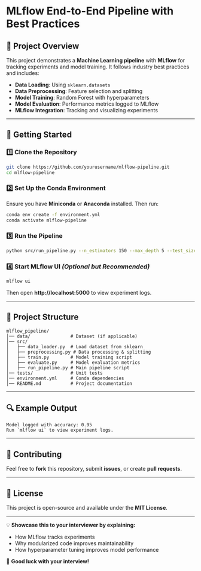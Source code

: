 # MLflow End-to-End Pipeline with Best Practices

## 📌 Project Overview
This project demonstrates a **Machine Learning pipeline** with **MLflow** for tracking experiments and model training. It follows industry best practices and includes:

- **Data Loading**: Using `sklearn.datasets`
- **Data Preprocessing**: Feature selection and splitting
- **Model Training**: Random Forest with hyperparameters
- **Model Evaluation**: Performance metrics logged to MLflow
- **MLflow Integration**: Tracking and visualizing experiments

---

## 🚀 Getting Started
### **1️⃣ Clone the Repository**
```bash
git clone https://github.com/yourusername/mlflow-pipeline.git
cd mlflow-pipeline
```

### **2️⃣ Set Up the Conda Environment**
Ensure you have **Miniconda** or **Anaconda** installed. Then run:
```bash
conda env create -f environment.yml
conda activate mlflow-pipeline
```

### **3️⃣ Run the Pipeline**
```bash
python src/run_pipeline.py --n_estimators 150 --max_depth 5 --test_size 0.2
```

### **4️⃣ Start MLflow UI** *(Optional but Recommended)*
```bash
mlflow ui
```
Then open **http://localhost:5000** to view experiment logs.

---

## 📂 Project Structure
```
mlflow_pipeline/
│── data/               # Dataset (if applicable)
│── src/
│   ├── data_loader.py  # Load dataset from sklearn
│   ├── preprocessing.py # Data processing & splitting
│   ├── train.py        # Model training script
│   ├── evaluate.py     # Model evaluation metrics
│   ├── run_pipeline.py # Main pipeline script
│── tests/              # Unit tests
│── environment.yml     # Conda dependencies
│── README.md           # Project documentation
```

---

## 🔍 Example Output
```
Model logged with accuracy: 0.95
Run `mlflow ui` to view experiment logs.
```

---

## 📢 Contributing
Feel free to **fork** this repository, submit **issues**, or create **pull requests**.

---

## 📝 License
This project is open-source and available under the **MIT License**.

---

💡 **Showcase this to your interviewer by explaining:**
- How MLflow tracks experiments
- Why modularized code improves maintainability
- How hyperparameter tuning improves model performance

🚀 **Good luck with your interview!**

